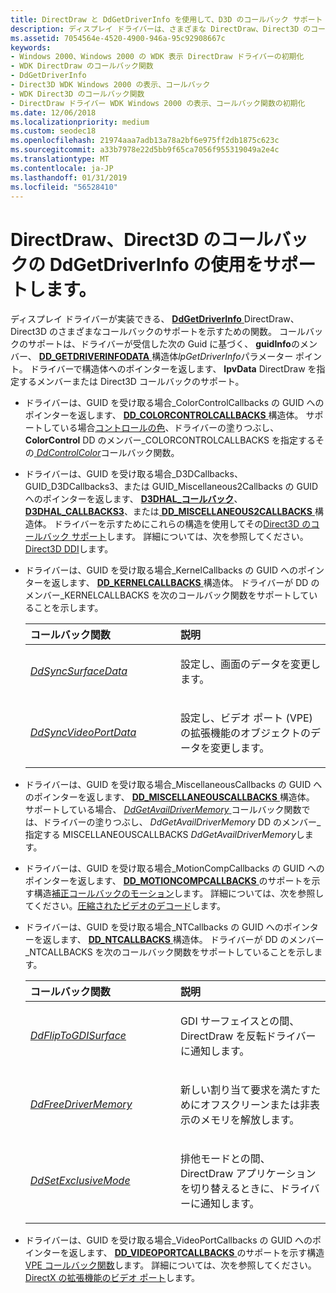 ```yaml
---
title: DirectDraw と DdGetDriverInfo を使用して、D3D のコールバック サポート
description: ディスプレイ ドライバーは、さまざまな DirectDraw、Direct3D のコールバック サポートを示すため DdGetDriverInfo 関数を実装できます。
ms.assetid: 7054564e-4520-4900-946a-95c92908667c
keywords:
- Windows 2000、Windows 2000 の WDK 表示 DirectDraw ドライバーの初期化
- WDK DirectDraw のコールバック関数
- DdGetDriverInfo
- Direct3D WDK Windows 2000 の表示、コールバック
- WDK Direct3D のコールバック関数
- DirectDraw ドライバー WDK Windows 2000 の表示、コールバック関数の初期化
ms.date: 12/06/2018
ms.localizationpriority: medium
ms.custom: seodec18
ms.openlocfilehash: 21974aaa7adb13a78a2bf6e975ff2db1875c623c
ms.sourcegitcommit: a33b7978e22d5bb9f65ca7056f955319049a2e4c
ms.translationtype: MT
ms.contentlocale: ja-JP
ms.lasthandoff: 01/31/2019
ms.locfileid: "56528410"
---
```

# <a name="directdraw-and-direct3d-callback-support-using-ddgetdriverinfo"></a>DirectDraw、Direct3D のコールバックの DdGetDriverInfo の使用をサポートします。

ディスプレイ ドライバーが実装できる、 [ **DdGetDriverInfo** ](https://msdn.microsoft.com/library/windows/hardware/ff549404) DirectDraw、Direct3D のさまざまなコールバックのサポートを示すための関数。 コールバックのサポートは、ドライバーが受信した次の Guid に基づく、 **guidInfo**のメンバー、 [ **DD\_GETDRIVERINFODATA** ](https://msdn.microsoft.com/library/windows/hardware/ff551550)構造体*lpGetDriverInfo*パラメーター ポイント。 ドライバーで構造体へのポインターを返します、 **lpvData** DirectDraw を指定するメンバーまたは Direct3D コールバックのサポート。

- ドライバーは、GUID を受け取る場合\_ColorControlCallbacks の GUID へのポインターを返します、 [ **DD\_COLORCONTROLCALLBACKS** ](https://msdn.microsoft.com/library/windows/hardware/ff550521)構造体。 サポートしている場合[コントロールの色](color-control-initialization.md)、ドライバーの塗りつぶし、 **ColorControl** DD のメンバー\_COLORCONTROLCALLBACKS を指定するその[ *DdControlColor*](https://msdn.microsoft.com/library/windows/hardware/ff549244)コールバック関数。

- ドライバーは、GUID を受け取る場合\_D3DCallbacks、GUID\_D3DCallbacks3、または GUID\_Miscellaneous2Callbacks の GUID へのポインターを返します、 [ **D3DHAL\_コールバック**](https://msdn.microsoft.com/library/windows/hardware/ff544716)、 [ **D3DHAL\_CALLBACKS3**](https://msdn.microsoft.com/library/windows/hardware/ff544723)、または[ **DD\_MISCELLANEOUS2CALLBACKS** ](https://msdn.microsoft.com/library/windows/hardware/ff551645)構造体。 ドライバーを示すためにこれらの構造を使用してその[Direct3D のコールバック サポート](driver-functions-to-support-direct3d.md)します。 詳細については、次を参照してください。 [Direct3D DDI](direct3d.md)します。

- ドライバーは、GUID を受け取る場合\_KernelCallbacks の GUID へのポインターを返します、 [ **DD\_KERNELCALLBACKS** ](https://msdn.microsoft.com/library/windows/hardware/ff551633)構造体。 ドライバーが DD のメンバー\_KERNELCALLBACKS を次のコールバック関数をサポートしていることを示します。

  <table>
  <colgroup>
  <col width="50%" />
  <col width="50%" />
  </colgroup>
  <thead>
  <tr class="header">
  <th align="left">コールバック関数</th>
  <th align="left">説明</th>
  </tr>
  </thead>
  <tbody>
  <tr class="odd">
  <td align="left"><p><a href="https://msdn.microsoft.com/library/windows/hardware/ff550345" data-raw-source="[&lt;em&gt;DdSyncSurfaceData&lt;/em&gt;](https://msdn.microsoft.com/library/windows/hardware/ff550345)"><em>DdSyncSurfaceData</em></a></p></td>
  <td align="left"><p>設定し、画面のデータを変更します。</p></td>
  </tr>
  <tr class="even">
  <td align="left"><p><a href="https://msdn.microsoft.com/library/windows/hardware/ff550350" data-raw-source="[&lt;em&gt;DdSyncVideoPortData&lt;/em&gt;](https://msdn.microsoft.com/library/windows/hardware/ff550350)"><em>DdSyncVideoPortData</em></a></p></td>
  <td align="left"><p>設定し、ビデオ ポート (VPE) の拡張機能のオブジェクトのデータを変更します。</p></td>
  </tr>
  </tbody>
  </table>

- ドライバーは、GUID を受け取る場合\_MiscellaneousCallbacks の GUID へのポインターを返します、 [ **DD\_MISCELLANEOUSCALLBACKS** ](https://msdn.microsoft.com/library/windows/hardware/ff551657)構造体。 サポートしている場合、 [ *DdGetAvailDriverMemory* ](https://msdn.microsoft.com/library/windows/hardware/ff549377)コールバック関数では、ドライバーの塗りつぶし、 *DdGetAvailDriverMemory* DD のメンバー\_指定する MISCELLANEOUSCALLBACKS *DdGetAvailDriverMemory*します。

- ドライバーは、GUID を受け取る場合\_MotionCompCallbacks の GUID へのポインターを返します、 [ **DD\_MOTIONCOMPCALLBACKS** ](https://msdn.microsoft.com/library/windows/hardware/ff551660) のサポートを示す構造[補正コールバックのモーション](motion-compensation-callbacks.md)します。 詳細については、次を参照してください。[圧縮されたビデオのデコード](compressed-video-decoding.md)します。

- ドライバーは、GUID を受け取る場合\_NTCallbacks の GUID へのポインターを返します、 [ **DD\_NTCALLBACKS** ](https://msdn.microsoft.com/library/windows/hardware/ff551673)構造体。 ドライバーが DD のメンバー\_NTCALLBACKS を次のコールバック関数をサポートしていることを示します。

  <table>
  <colgroup>
  <col width="50%" />
  <col width="50%" />
  </colgroup>
  <thead>
  <tr class="header">
  <th align="left">コールバック関数</th>
  <th align="left">説明</th>
  </tr>
  </thead>
  <tbody>
  <tr class="odd">
  <td align="left"><p><a href="https://msdn.microsoft.com/library/windows/hardware/ff549335" data-raw-source="[&lt;em&gt;DdFlipToGDISurface&lt;/em&gt;](https://msdn.microsoft.com/library/windows/hardware/ff549335)"><em>DdFlipToGDISurface</em></a></p></td>
  <td align="left"><p>GDI サーフェイスとの間、DirectDraw を反転ドライバーに通知します。</p></td>
  </tr>
  <tr class="even">
  <td align="left"><p><a href="https://msdn.microsoft.com/library/windows/hardware/ff549360" data-raw-source="[&lt;em&gt;DdFreeDriverMemory&lt;/em&gt;](https://msdn.microsoft.com/library/windows/hardware/ff549360)"><em>DdFreeDriverMemory</em></a></p></td>
  <td align="left"><p>新しい割り当て要求を満たすためにオフスクリーンまたは非表示のメモリを解放します。</p></td>
  </tr>
  <tr class="odd">
  <td align="left"><p><a href="https://msdn.microsoft.com/library/windows/hardware/ff550305" data-raw-source="[&lt;em&gt;DdSetExclusiveMode&lt;/em&gt;](https://msdn.microsoft.com/library/windows/hardware/ff550305)"><em>DdSetExclusiveMode</em></a></p></td>
  <td align="left"><p>排他モードとの間、DirectDraw アプリケーションを切り替えるときに、ドライバーに通知します。</p></td>
  </tr>
  </tbody>
  </table>

     

<!-- -->

-   ドライバーは、GUID を受け取る場合\_VideoPortCallbacks の GUID へのポインターを返します、 [ **DD\_VIDEOPORTCALLBACKS** ](https://msdn.microsoft.com/library/windows/hardware/ff551758) のサポートを示す構造[VPE コールバック関数](vpe-callback-functions.md)します。 詳細については、次を参照してください。 [DirectX の拡張機能のビデオ ポート](video-port-extensions-to-directx.md)します。

 

 





